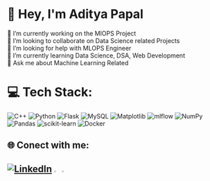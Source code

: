 # 💫 Hey, I'm Aditya Papal
🔭 I’m currently working on the MlOPS Project <br>👯 I’m looking to collaborate on  Data Science related Projects<br>🤝 I’m looking for help with MLOPS Engineer <br>🌱 I’m currently learning Data Science, DSA, Web Development <br>💬 Ask me about Machine Learning Related <be>



# 💻 Tech Stack:
![C++](https://img.shields.io/badge/c++-%2300599C.svg?style=plastic&logo=c%2B%2B&logoColor=white) ![Python](https://img.shields.io/badge/python-3670A0?style=plastic&logo=python&logoColor=ffdd54) ![Flask](https://img.shields.io/badge/flask-%23000.svg?style=plastic&logo=flask&logoColor=white) ![MySQL](https://img.shields.io/badge/mysql-%2300000f.svg?style=plastic&logo=mysql&logoColor=white) ![Matplotlib](https://img.shields.io/badge/Matplotlib-%23ffffff.svg?style=plastic&logo=Matplotlib&logoColor=black) ![mlflow](https://img.shields.io/badge/mlflow-%23d9ead3.svg?style=plastic&logo=numpy&logoColor=blue) ![NumPy](https://img.shields.io/badge/numpy-%23013243.svg?style=plastic&logo=numpy&logoColor=white) ![Pandas](https://img.shields.io/badge/pandas-%23150458.svg?style=plastic&logo=pandas&logoColor=white) ![scikit-learn](https://img.shields.io/badge/scikit--learn-%23F7931E.svg?style=plastic&logo=scikit-learn&logoColor=white) ![Docker](https://img.shields.io/badge/docker-%230db7ed.svg?style=plastic&logo=docker&logoColor=white)

## 🌐 Conect with me:
[![LinkedIn](https://img.shields.io/badge/LinkedIn-%230077B5.svg?logo=linkedin&logoColor=white)](https://linkedin.com/in/aditya-papal-040963251)            <a href="https://x.com/Adityapapal"><img src="https://github.com/AdityaPapal/AdityaPapal/assets/108569888/ea2069f7-e3e1-49b5-97fe-ed0c505aacd2"  width="2.5%" height="2.5%"></a>        <a href="https://discord.com/channels/@aditya_papal"><img src="https://github.com/AdityaPapal/AdityaPapal/assets/108569888/d91e4443-9e80-4f06-bcc4-bb5fa660b15b"  width="2.5%" height="2.5%"></a>
---

<!-- Proudly created with GPRM ( https://gprm.itsvg.in ) -->
